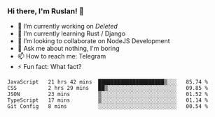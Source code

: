 ### Hi there, I'm Ruslan! 👋

- 🔭 I’m currently working on *Deleted*
- 🌱 I’m currently learning Rust / Django
- 👯 I’m looking to collaborate on NodeJS Development
- 💬 Ask me about nothing, I'm boring
- 📫 How to reach me: Telegram
- ⚡ Fun fact: What fact?

<!--START_SECTION:waka-->
```text
JavaScript   21 hrs 42 mins  █████████████████████▒░░░   85.74 % 
CSS          2 hrs 29 mins   ██▒░░░░░░░░░░░░░░░░░░░░░░   09.85 % 
JSON         23 mins         ▒░░░░░░░░░░░░░░░░░░░░░░░░   01.52 % 
TypeScript   17 mins         ▒░░░░░░░░░░░░░░░░░░░░░░░░   01.14 % 
Git Config   8 mins          ░░░░░░░░░░░░░░░░░░░░░░░░░   00.54 % 
```
<!--END_SECTION:waka-->
